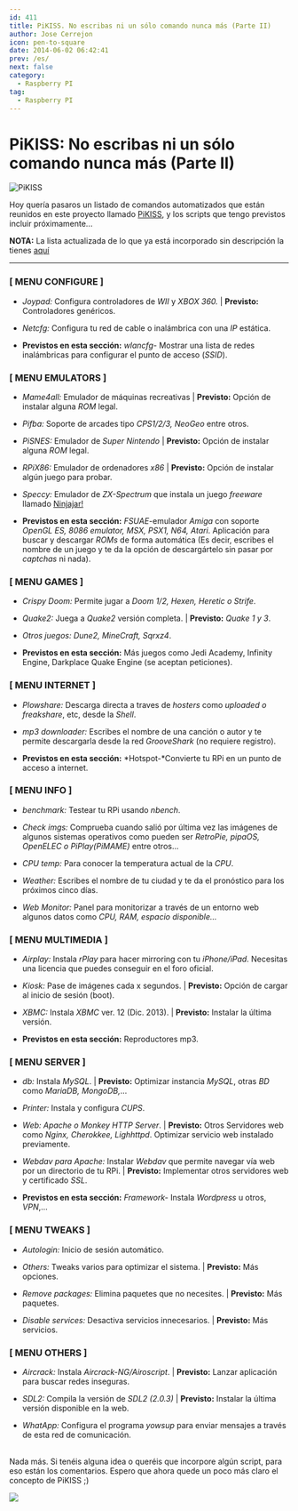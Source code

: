 ```yaml
---
id: 411
title: PiKISS. No escribas ni un sólo comando nunca más (Parte II)
author: Jose Cerrejon
icon: pen-to-square
date: 2014-06-02 06:42:41
prev: /es/
next: false
category:
  - Raspberry PI
tag:
  - Raspberry PI
---
```


# PiKISS: No escribas ni un sólo comando nunca más (Parte II)

![PiKISS](/images/pikiss_black.png)

Hoy quería pasaros un listado de comandos automatizados que están reunidos en este proyecto llamado [PiKISS](/post.php?id=409), y los scripts que tengo previstos incluir próximamente...

**NOTA:** La lista actualizada de lo que ya está incorporado sin descripción la tienes [aquí](https://raw.githubusercontent.com/jmcerrejon/PiKISS/master/CHANGELOG)
- - -
###  [ MENU CONFIGURE ]

* *Joypad:* Configura controladores de *WII* y *XBOX 360.* | **Previsto:** Controladores genéricos.

* *Netcfg:* Configura tu red de cable o inalámbrica con una *IP* estática.

* **Previstos en esta sección:** *wlancfg-* Mostrar una lista de redes inalámbricas para configurar el punto de acceso (*SSID*).

###  [ MENU EMULATORS ]

* *Mame4all:* Emulador de máquinas recreativas | **Previsto:** Opción de instalar alguna *ROM* legal.

* *Pifba:* Soporte de arcades tipo *CPS1/2/3, NeoGeo* entre otros.

* *PiSNES:* Emulador de *Super Nintendo* | **Previsto:** Opción de instalar alguna *ROM* legal.

* *RPiX86:* Emulador de ordenadores *x86* | **Previsto:** Opción de instalar algún juego para probar.

* *Speccy:* Emulador de *ZX-Spectrum* que instala un juego *freeware* llamado [Ninjajar!](http://www.mojontwins.com/juegos_mojonos/ninjajar/)

* **Previstos en esta sección:** *FSUAE*-emulador *Amiga* con soporte *OpenGL ES, 8086 emulator, MSX, PSX1, N64, Atari*. Aplicación para buscar y descargar *ROMs* de forma automática (Es decir, escribes el nombre de un juego y te da la opción de descargártelo sin pasar por *captchas* ni nada).

###  [ MENU GAMES ]

* *Crispy Doom:* Permite jugar a *Doom 1/2, Hexen, Heretic o Strife*. 

* *Quake2:* Juega a *Quake2* versión completa. | **Previsto:** *Quake 1 y 3*.

* *Otros juegos: Dune2, MineCraft, Sqrxz4*.

* **Previstos en esta sección:** Más juegos como Jedi Academy, Infinity Engine, Darkplace Quake Engine (se aceptan peticiones).

###  [ MENU INTERNET ]

* *Plowshare:* Descarga directa a traves de *hosters* como *uploaded o freakshare*, etc, desde la *Shell*.

* *mp3 downloader:* Escribes el nombre de una canción o autor y te permite descargarla desde la red *GrooveShark* (no requiere registro).

* **Previstos en esta sección:** *Hotspot-*Convierte tu RPi en un punto de acceso a internet.

###  [ MENU INFO ]

* *benchmark:* Testear tu RPi usando *nbench*.

* *Check imgs:* Comprueba cuando salió por última vez las imágenes de algunos sistemas operativos como pueden ser *RetroPie, pipaOS, OpenELEC o PiPlay(PiMAME)* entre otros...

* *CPU temp:* Para conocer la temperatura actual de la *CPU*.

* *Weather:* Escribes el nombre de tu ciudad y te da el pronóstico para los próximos cinco días.

* *Web Monitor:* Panel para monitorizar a través de un entorno web algunos datos como *CPU, RAM, espacio disponible...*

###  [ MENU MULTIMEDIA ]

* *Airplay:* Instala *rPlay* para hacer mirroring con tu *iPhone/iPad*. Necesitas una licencia que puedes conseguir en el foro oficial.

* *Kiosk:* Pase de imágenes cada x segundos. | **Previsto:** Opción de cargar al inicio de sesión (boot).

* *XBMC:* Instala *XBMC* ver. 12 (Dic. 2013). | **Previsto:** Instalar la última versión.

* **Previstos en esta sección:** Reproductores mp3.

###   [ MENU SERVER ]

* *db:* Instala *MySQL*. | **Previsto:** Optimizar instancia *MySQL*, otras *BD* como *MariaDB, MongoDB,*...

* *Printer:* Instala y configura *CUPS*.

* *Web:* *Apache o Monkey HTTP Server*. | **Previsto:** Otros Servidores web como *Nginx, Cherokkee, Lighhttpd*. Optimizar servicio web instalado previamente.

* *Webdav para Apache:* Instalar *Webdav* que permite navegar vía web por un directorio de tu RPi. | **Previsto:** Implementar otros servidores web y certificado *SSL*.

* **Previstos en esta sección:**  *Framework-* Instala *Wordpress* u otros, *VPN*,...

###   [ MENU TWEAKS ]

* *Autologin:* Inicio de sesión automático.

* *Others:* Tweaks varios para optimizar el sistema. | **Previsto:** Más opciones.

* *Remove packages:* Elimina paquetes que no necesites. | **Previsto:** Más paquetes.

* *Disable services:* Desactiva servicios innecesarios. | **Previsto:** Más servicios.

###   [ MENU OTHERS ]

* *Aircrack:* Instala *Aircrack-NG/Airoscript*. | **Previsto:** Lanzar aplicación para buscar redes inseguras.

* *SDL2:* Compila la versión de *SDL2 (2.0.3)* | **Previsto:** Instalar la última versión disponible en la web.

* *WhatApp:* Configura el programa *yowsup* para enviar mensajes a través de esta red de comunicación.

<br />
Nada más. Si tenéis alguna idea o queréis que incorpore algún script, para eso están los comentarios. Espero que ahora quede un poco más claro el concepto de PiKISS ;)

<a href="https://www.paypal.com/cgi-bin/webscr?cmd=_donations&business=ulysess%40gmail%2ecom&lc=GB&item_name=PiKISS%20proyect&currency_code=EUR&bn=PP%2dDonationsBF%3abtn_donate_SM%2egif%3aNonHosted"><img src="https://www.paypalobjects.com/en_GB/i/btn/btn_donate_SM.gif" /></a>